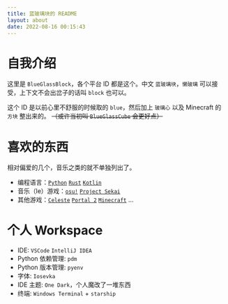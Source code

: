```yaml
---
title: 蓝玻璃块的 README
layout: about
date: 2022-08-16 00:15:43
---
```


# 自我介绍
这里是 `BlueGlassBlock`，各个平台 ID 都是这个。中文 `蓝玻璃块`，`懒玻璃` 可以接受，上下文不会出岔子的话叫 `block` 也可以。

这个 ID 是以前心里不舒服的时候取的 `blue`，然后加上 `玻璃心` 以及 Minecraft 的 `方块` 整出来的。
~~（或许当初叫 `BlueGlassCube` 会更好点）~~

# 喜欢的东西

相对偏爱的几个，音乐之类的就不单独列出了。

- 编程语言：[`Python`](https://www.python.org/) [`Rust`](https://www.rust-lang.org/zh-CN/) [`Kotlin`](https://kotlinlang.org/)
- 音乐（le）游戏：[`osu!`](https://osu.ppy.sh/users/BlueGlassBlock) [`Project Sekai`](https://pjsekai.sega.jp/)
- 其他游戏：[`Celeste`](http://www.celestegame.com/) [`Portal 2`](https://www.thinkwithportals.com/) [`Minecraft`](https://www.minecraft.net) ...

# 个人 Workspace

- IDE: `VSCode` `IntelliJ IDEA`
- Python 依赖管理: `pdm`
- Python 版本管理: `pyenv`
- 字体: `Iosevka`
- IDE 主题: `One Dark`，个人魔改了一堆东西
- 终端: `Windows Terminal` + `starship`